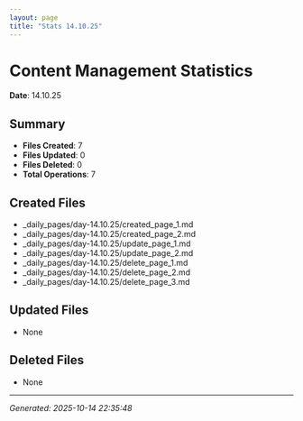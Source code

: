 ```yaml
---
layout: page
title: "Stats 14.10.25"
---
```


# Content Management Statistics

**Date**: 14.10.25

## Summary

- **Files Created**: 7
- **Files Updated**: 0  
- **Files Deleted**: 0
- **Total Operations**: 7

## Created Files

- _daily_pages/day-14.10.25/created_page_1.md
- _daily_pages/day-14.10.25/created_page_2.md
- _daily_pages/day-14.10.25/update_page_1.md
- _daily_pages/day-14.10.25/update_page_2.md
- _daily_pages/day-14.10.25/delete_page_1.md
- _daily_pages/day-14.10.25/delete_page_2.md
- _daily_pages/day-14.10.25/delete_page_3.md

## Updated Files

- None

## Deleted Files

- None

---
*Generated: 2025-10-14 22:35:48*
